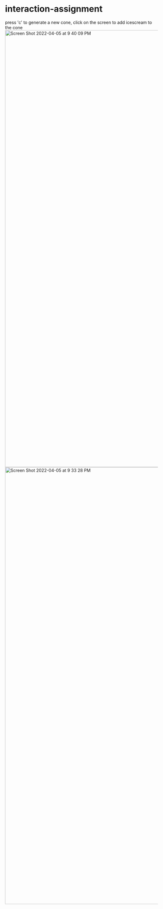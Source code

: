# interaction-assignment
press 'c' to generate a new cone, 
click on the screen to add icescream to the cone
<img width="1440" alt="Screen Shot 2022-04-05 at 9 40 09 PM" src="https://user-images.githubusercontent.com/76783488/161878948-9ced8343-8150-425d-aded-0889b82262bc.png">
<img width="1440" alt="Screen Shot 2022-04-05 at 9 33 28 PM" src="https://user-images.githubusercontent.com/76783488/161878968-4202a964-83fb-4f63-9f3d-7ac9479312b1.png">
